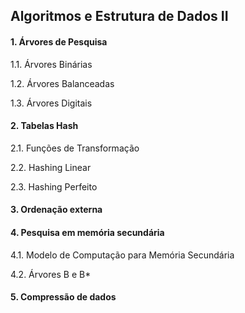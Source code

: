 ## Algoritmos e Estrutura de Dados II

#### 1. Árvores de Pesquisa

1.1. Árvores Binárias

1.2. Árvores Balanceadas

1.3. Árvores Digitais

#### 2. Tabelas Hash

2.1. Funções de Transformação

2.2. Hashing Linear

2.3. Hashing Perfeito

#### 3. Ordenação externa

#### 4. Pesquisa em memória secundária

4.1. Modelo de Computação para Memória Secundária

4.2. Árvores B e B*

#### 5. Compressão de dados